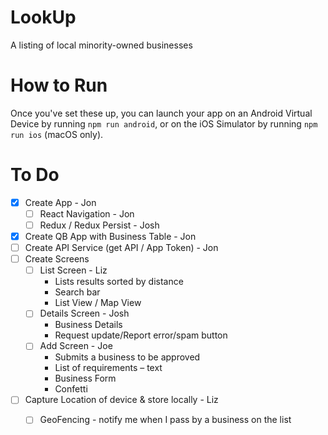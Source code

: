 # LookUp
A listing of local minority-owned businesses

# How to Run
Once you've set these up, you can launch your app on an Android Virtual Device by running `npm run android`, or on the iOS Simulator by running `npm run ios` (macOS only).

# To Do
- [x] Create App - Jon
  - [ ] React Navigation - Jon
  - [ ] Redux / Redux Persist - Josh
- [x] Create QB App with Business Table - Jon
- [ ] Create API Service (get API / App Token) - Jon
- [ ] Create Screens
  - [ ] List Screen - Liz
      - Lists results sorted by distance
      - Search bar
      - List View / Map View
  - [ ] Details Screen - Josh
      - Business Details
      - Request update/Report error/spam button
  - [ ] Add Screen - Joe
      - Submits a business to be approved
      - List of requirements – text
      - Business Form
      - Confetti
- [ ] Capture Location of device & store locally - Liz
  - [ ] GeoFencing - notify me when I pass by a business on the list
  